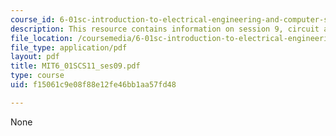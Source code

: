 ```yaml
---
course_id: 6-01sc-introduction-to-electrical-engineering-and-computer-science-i-spring-2011
description: This resource contains information on session 9, circuit abstraction.
file_location: /coursemedia/6-01sc-introduction-to-electrical-engineering-and-computer-science-i-spring-2011/f15061c9e08f88e12fe46bb1aa57fd48_MIT6_01SCS11_ses09.pdf
file_type: application/pdf
layout: pdf
title: MIT6_01SCS11_ses09.pdf
type: course
uid: f15061c9e08f88e12fe46bb1aa57fd48

---
```

None